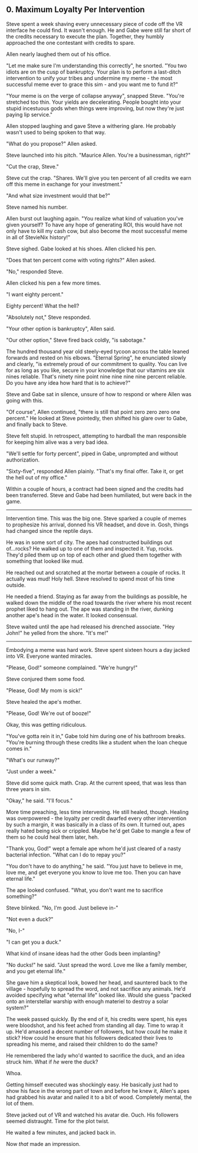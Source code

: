 ## 0. Maximum Loyalty Per Intervention

Steve spent a week shaving every unnecessary piece of code off the VR interface he could find. It wasn't enough. He and Gabe were still far short of the credits necessary to execute the plan. Together, they humbly approached the one contestant with credits to spare.

Allen nearly laughed them out of his office.

"Let me make sure I'm understanding this correctly", he snorted. "You two idiots are on the cusp of bankruptcy. Your plan is to perform a last-ditch intervention to unify your tribes and undermine my meme - the most successful meme ever to grace this sim - and you want me to fund it?"

"Your meme is on the verge of collapse anyway", snapped Steve. "You're stretched too thin. Your yields are decelerating. People bought into your stupid incestuous gods when things were improving, but now they're just paying lip service."

Allen stopped laughing and gave Steve a withering glare. He probably wasn't used to being spoken to that way.

"What do you propose?" Allen asked.

Steve launched into his pitch. "Maurice Allen. You're a businessman, right?"

"Cut the crap, Steve."

Steve cut the crap. "Shares. We'll give you ten percent of all credits we earn off this meme in exchange for your investment."

"And what size investment would that be?"

Steve named his number.

Allen burst out laughing again. "You realize what kind of valuation you've given yourself? To have any hope of generating ROI, this would have not only have to kill my cash cow, but also become the most successful meme in all of StevieNix history!"

Steve sighed. Gabe looked at his shoes. Allen clicked his pen.

"Does that ten percent come with voting rights?" Allen asked.

"No," responded Steve.

Allen clicked his pen a few more times.

"I want eighty percent."

Eighty percent! What the hell?

"Absolutely not," Steve responded.

"Your other option is bankruptcy", Allen said.

"Our other option," Steve fired back coldly, "is sabotage."

The hundred thousand year old steely-eyed tycoon across the table leaned forwards and rested on his elbows. "Eternal Spring", he enunciated slowly and clearly, "is extremely proud of our commitment to quality. You can live for as long as you like, secure in your knowledge that our vitamins are six nines reliable. That's ninety nine point nine nine nine nine percent reliable. Do you have any idea how hard that is to achieve?"

Steve and Gabe sat in silence, unsure of how to respond or where Allen was going with this.

"Of course", Allen continued, "there is still that point zero zero zero one percent." He looked at Steve pointedly, then shifted his glare over to Gabe, and finally back to Steve.

Steve felt stupid. In retrospect, attempting to hardball the man responsible for keeping him alive was a very bad idea.

"We'll settle for forty percent", piped in Gabe, unprompted and without authorization.

"Sixty-five", responded Allen plainly. "That's my final offer. Take it, or get the hell out of my office."

Within a couple of hours, a contract had been signed and the credits had been transferred. Steve and Gabe had been humiliated, but were back in the game.

---

Intervention time. This was the big one. Steve sparked a couple of memes to prophesize his arrival, donned his VR headset, and dove in. Gosh, things had changed since the reptile days.

He was in some sort of city. The apes had constructed buildings out of...rocks? He walked up to one of them and inspected it. Yup, rocks. They'd piled them up on top of each other and glued them together with something that looked like mud.

He reached out and scratched at the mortar between a couple of rocks. It actually was mud! Holy hell. Steve resolved to spend most of his time outside.

He needed a friend. Staying as far away from the buildings as possible, he walked down the middle of the road towards the river where his most recent prophet liked to hang out. The ape was standing in the river, dunking another ape's head in the water. It looked consensual.

Steve waited until the ape had released his drenched associate. "Hey John!" he yelled from the shore. "It's me!"

---

Embodying a meme was hard work. Steve spent sixteen hours a day jacked into VR. Everyone wanted miracles.

"Please, God!" someone complained. "We're hungry!"

Steve conjured them some food.

"Please, God! My mom is sick!"

Steve healed the ape's mother.

"Please, God! We're out of booze!"

Okay, this was getting ridiculous.

"You've gotta rein it in," Gabe told him during one of his bathroom breaks. "You're burning through these credits like a student when the loan cheque comes in."

"What's our runway?"

"Just under a week."

Steve did some quick math. Crap. At the current speed, that was less than three years in sim.

"Okay," he said. "I'll focus."

More time preaching, less time intervening. He still healed, though. Healing was overpowered - the loyalty per credit dwarfed every other intervention by such a margin, it was basically in a class of its own. It turned out, apes really hated being sick or crippled. Maybe he'd get Gabe to mangle a few of them so he could heal them later, heh.

"Thank you, God!" wept a female ape whom he'd just cleared of a nasty bacterial infection. "What can I do to repay you?"

"You don't have to do anything," he said. "You just have to believe in me, love me, and get everyone you know to love me too. Then you can have eternal life."

The ape looked confused. "What, you don't want me to sacrifice something?"

Steve blinked. "No, I'm good. Just believe in-"

"Not even a duck?"

"No, I-"

"I can get you a duck."

What kind of insane ideas had the other Gods been implanting?

"No ducks!" he said. "Just spread the word. Love me like a family member, and you get eternal life."

She gave him a skeptical look, bowed her head, and sauntered back to the village - hopefully to spread the word, and not sacrifice any animals. He'd avoided specifying what "eternal life" looked like. Would she guess "packed onto an interstellar warship with enough materiel to destroy a solar system?"

The week passed quickly. By the end of it, his credits were spent, his eyes were bloodshot, and his feet ached from standing all day. Time to wrap it up. He'd amassed a decent number of followers, but how could he make it stick? How could he ensure that his followers dedicated their lives to spreading his meme, and raised their children to do the same?

He remembered the lady who'd wanted to sacrifice the duck, and an idea struck him. What if _he_ were the duck?

Whoa.

Getting himself executed was shockingly easy. He basically just had to show his face in the wrong part of town and before he knew it, Allen's apes had grabbed his avatar and nailed it to a bit of wood. Completely mental, the lot of them.

Steve jacked out of VR and watched his avatar die. Ouch. His followers seemed distraught. Time for the plot twist.

He waited a few minutes, and jacked back in.

Now _that_ made an impression.
